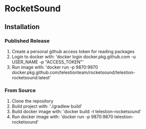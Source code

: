 # RocketSound

## Installation

### Published Release

1. Create a personal github access token for reading packages
2. Login to docker with: 'docker login docker.pkg.github.com -u USER_NAME -p "ACCESS_TOKEN"'
3. Run image with: 'docker run -p 9870:9870 docker.pkg.github.com/telestionteam/rocketsound/telestion-rocketsound:latest'

### From Source

1. Clone the repository
2. Build project with: './gradlew build'
3. Build docker image with: 'docker build -t telestion-rocketsound'
4. Run docker image with: 'docker run -p 9870:9870 telestion-rocketsound'
